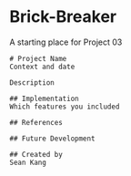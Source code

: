 # Brick-Breaker

A starting place for Project 03


```
# Project Name
Context and date

Description

## Implementation
Which features you included

## References

## Future Development

## Created by
Sean Kang
